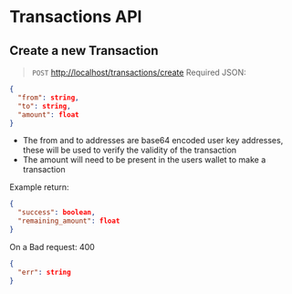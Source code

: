 # Transactions API

## Create a new Transaction

> `POST` <http://localhost/transactions/create>
> Required JSON:

```json
{
  "from": string,
  "to": string,
  "amount": float
}
```

- The from and to addresses are base64 encoded user key addresses, these will be used to verify the validity of the transaction
- The amount will need to be present in the users wallet to make a transaction

Example return:

```json
{
  "success": boolean,
  "remaining_amount": float
}
```

On a Bad request: 400

```json
{
  "err": string
}
```
